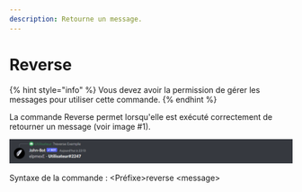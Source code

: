 ```yaml
---
description: Retourne un message.
---
```


# Reverse

{% hint style="info" %}
Vous devez avoir la permission de gérer les messages pour utiliser cette commande.
{% endhint %}

La commande Reverse permet lorsqu'elle est exécuté correctement de retourner un message (voir image #1).

![Image #1](../../../.gitbook/assets/Reverse.png)

Syntaxe de la commande : \<Préfixe>reverse \<message>
